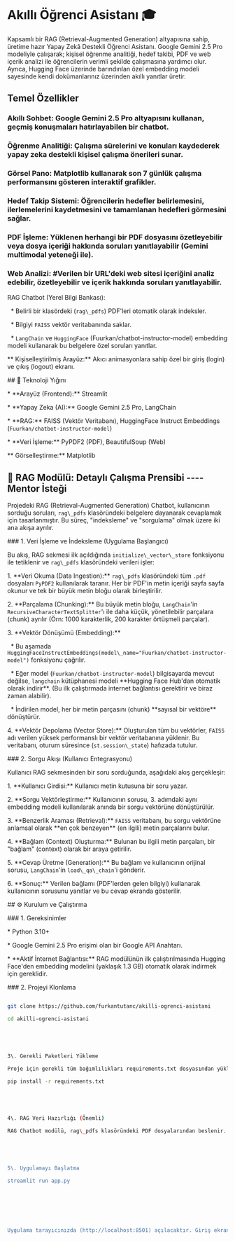 # Akıllı Öğrenci Asistanı 🎓

Kapsamlı bir RAG (Retrieval-Augmented Generation) altyapısına sahip, üretime hazır Yapay Zekâ Destekli Öğrenci Asistanı.
Google Gemini 2.5 Pro modeliyle çalışarak; kişisel öğrenme analitiği, hedef takibi, PDF ve web içerik analizi ile öğrencilerin verimli şekilde çalışmasına yardımcı olur.
Ayrıca, Hugging Face üzerinde barındırılan özel embedding modeli sayesinde kendi dokümanlarınız üzerinden akıllı yanıtlar üretir.



## Temel Özellikler

### Akıllı Sohbet: Google Gemini 2.5 Pro altyapısını kullanan, geçmiş konuşmaları hatırlayabilen bir chatbot.

### Öğrenme Analitiği: Çalışma sürelerini ve konuları kaydederek yapay zeka destekli kişisel çalışma önerileri sunar.

### Görsel Pano: Matplotlib kullanarak son 7 günlük çalışma performansını gösteren interaktif grafikler.

### Hedef Takip Sistemi: Öğrencilerin hedefler belirlemesini, ilerlemelerini kaydetmesini ve tamamlanan hedefleri görmesini sağlar.

### PDF İşleme: Yüklenen herhangi bir PDF dosyasını özetleyebilir veya dosya içeriği hakkında soruları yanıtlayabilir (Gemini multimodal yeteneği ile).

### Web Analizi: #Verilen bir URL'deki web sitesi içeriğini analiz edebilir, özetleyebilir ve içerik hakkında soruları yanıtlayabilir.

RAG Chatbot (Yerel Bilgi Bankası):

&nbsp;   \* Belirli bir klasördeki (`rag\_pdfs`) PDF'leri otomatik olarak indeksler.

&nbsp;   \* Bilgiyi `FAISS` vektör veritabanında saklar.

&nbsp;   \* `LangChain` ve `HuggingFace` (Fuurkan/chatbot-instructor-model) embedding modeli kullanarak bu belgelere özel soruları yanıtlar.

** Kişiselleştirilmiş Arayüz:\*\* Akıcı animasyonlara sahip özel bir giriş (login) ve çıkış (logout) ekranı.



\## 🚀 Teknoloji Yığını

\* \*\*Arayüz (Frontend):\*\* Streamlit

\* \*\*Yapay Zeka (AI):\*\* Google Gemini 2.5 Pro, LangChain

\* \*\*RAG:\*\* FAISS (Vektör Veritabanı), HuggingFace Instruct Embeddings (`Fuurkan/chatbot-instructor-model`)

\* \*\*Veri İşleme:\*\* PyPDF2 (PDF), BeautifulSoup (Web)

** Görselleştirme:\*\* Matplotlib



## 🤖 RAG Modülü: Detaylı Çalışma Prensibi ---- Mentor İsteği  

Projedeki RAG (Retrieval-Augmented Generation) Chatbot, kullanıcının sorduğu soruları, `rag\_pdfs` klasöründeki belgelere dayanarak cevaplamak için tasarlanmıştır. Bu süreç, "indeksleme" ve "sorgulama" olmak üzere iki ana akışa ayrılır.



\### 1. Veri İşleme ve İndeksleme (Uygulama Başlangıcı)

Bu akış, RAG sekmesi ilk açıldığında `initialize\_vector\_store` fonksiyonu ile tetiklenir ve `rag\_pdfs` klasöründeki verileri işler:

1\.  \*\*Veri Okuma (Data Ingestion):\*\* `rag\_pdfs` klasöründeki tüm `.pdf` dosyaları `PyPDF2` kullanılarak taranır. Her bir PDF'in metin içeriği sayfa sayfa okunur ve tek bir büyük metin bloğu olarak birleştirilir.

2\.  \*\*Parçalama (Chunking):\*\* Bu büyük metin bloğu, `LangChain`'in `RecursiveCharacterTextSplitter`'ı ile daha küçük, yönetilebilir parçalara (chunk) ayrılır (Örn: 1000 karakterlik, 200 karakter örtüşmeli parçalar).

3\.  \*\*Vektör Dönüşümü (Embedding):\*\*

&nbsp;   \* Bu aşamada `HuggingFaceInstructEmbeddings(model\_name="Fuurkan/chatbot-instructor-model")` fonksiyonu çağrılır.

&nbsp;   \* Eğer model (`Fuurkan/chatbot-instructor-model`) bilgisayarda mevcut değilse, `langchain` kütüphanesi modeli \*\*Hugging Face Hub'dan otomatik olarak indirir\*\*. (Bu ilk çalıştırmada internet bağlantısı gerektirir ve biraz zaman alabilir).

&nbsp;   \* İndirilen model, her bir metin parçasını (chunk) \*\*sayısal bir vektöre\*\* dönüştürür.

4\.  \*\*Vektör Depolama (Vector Store):\*\* Oluşturulan tüm bu vektörler, `FAISS` adı verilen yüksek performanslı bir vektör veritabanına yüklenir. Bu veritabanı, oturum süresince (`st.session\_state`) hafızada tutulur.



\### 2. Sorgu Akışı (Kullanıcı Entegrasyonu)

Kullanıcı RAG sekmesinden bir soru sorduğunda, aşağıdaki akış gerçekleşir:

1\.  \*\*Kullanıcı Girdisi:\*\* Kullanıcı metin kutusuna bir soru yazar.

2\.  \*\*Sorgu Vektörleştirme:\*\* Kullanıcının sorusu, 3. adımdaki aynı embedding modeli kullanılarak anında bir sorgu vektörüne dönüştürülür.

3\.  \*\*Benzerlik Araması (Retrieval):\*\* `FAISS` veritabanı, bu sorgu vektörüne anlamsal olarak \*\*en çok benzeyen\*\* (en ilgili) metin parçalarını bulur.

4\.  \*\*Bağlam (Context) Oluşturma:\*\* Bulunan bu ilgili metin parçaları, bir "bağlam" (context) olarak bir araya getirilir.

5\.  \*\*Cevap Üretme (Generation):\*\* Bu bağlam ve kullanıcının orijinal sorusu, `LangChain`'in `load\_qa\_chain`'i gönderir.

6\.  \*\*Sonuç:\*\* Verilen bağlamı (PDF'lerden gelen bilgiyi) kullanarak kullanıcının sorusunu yanıtlar ve bu cevap ekranda gösterilir.



\## ⚙️ Kurulum ve Çalıştırma

\### 1. Gereksinimler

\* Python 3.10+

\* Google Gemini 2.5 Pro erişimi olan bir Google API Anahtarı.

\* \*\*Aktif İnternet Bağlantısı:\*\* RAG modülünün ilk çalıştırılmasında Hugging Face'den embedding modelini (yaklaşık 1.3 GB) otomatik olarak indirmek için gereklidir.



\### 2. Projeyi Klonlama

```bash

git clone https://github.com/furkantutanc/akilli-ogrenci-asistani

cd akilli-ogrenci-asistani





3\. Gerekli Paketleri Yükleme

Proje için gerekli tüm bağımlılıkları requirements.txt dosyasından yükleyin:

pip install -r requirements.txt





4\. RAG Veri Hazırlığı (Önemli)

RAG Chatbot modülü, rag\_pdfs klasöründeki PDF dosyalarından beslenir. Projeyi klonladığınızda bu klasör ve içindeki örnek PDF'ler otomatik olarak gelecektir.





5\. Uygulamayı Başlatma

streamlit run app.py







Uygulama tarayıcınızda (http://localhost:8501) açılacaktır. Giriş ekranında sizden Adınız ve Google API Anahtarınızı girmeniz istenecektir.

